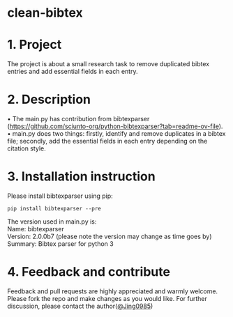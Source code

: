 # clean-bibtex
# 1. Project
The project is about a small research task to remove duplicated bibtex entries and add essential fields in each entry.
# 2. Description
• The main.py has contribution from bibtexparser (https://github.com/sciunto-org/python-bibtexparser?tab=readme-ov-file).<br />
• main.py does two things: firstly, identify and remove duplicates in a bibtex file; secondly, add the essential fields in each entry depending on the citation style. 
# 3. Installation instruction
Please install bibtexparser using pip:
```
pip install bibtexparser --pre

```
The version used in main.py is:<br />
Name: bibtexparser<br />
Version: 2.0.0b7 (please note the version may change as time goes by)<br />
Summary: Bibtex parser for python 3<br />
# 4. Feedback and contribute
Feedback and pull requests are highly appreciated and warmly welcome. Please fork the repo and make changes as you would like. For further discussion, please contact the author([@Jing0985](https://github.com/Jing0985))
